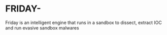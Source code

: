 # FRIDAY-
Friday is an intelligent engine that runs in a sandbox to dissect, extract IOC and run evasive sandbox malwares 
